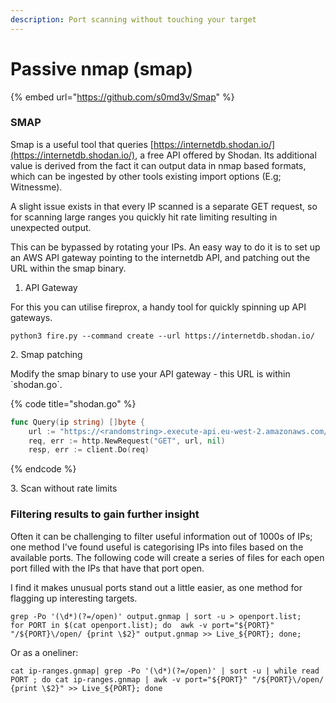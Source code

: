 ```yaml
---
description: Port scanning without touching your target
---
```


# Passive nmap (smap)

{% embed url="https://github.com/s0md3v/Smap" %}

### SMAP

Smap is a useful tool that queries [https://internetdb.shodan.io/](https://internetdb.shodan.io/), a free API offered by Shodan. Its additional value is derived from the fact it can output data in nmap based formats, which can be ingested by other tools existing import options (E.g; Witnessme).

A slight issue exists in that every IP scanned is a separate GET request, so for scanning large ranges you quickly hit rate limiting resulting in unexpected output.

This can be bypassed by rotating your IPs. An easy way to do it is to set up an AWS API gateway pointing to the internetdb API, and patching out the URL within the smap binary.&#x20;

1. API Gateway&#x20;

For this you can utilise fireprox, a handy tool for quickly spinning up API gateways.

```
python3 fire.py --command create --url https://internetdb.shodan.io/
```

2\. Smap patching&#x20;

Modify the smap binary to use your API gateway - this URL is within \`shodan.go\`.

{% code title="shodan.go" %}
```go
func Query(ip string) []byte {
	url := "https://<randomstring>.execute-api.eu-west-2.amazonaws.com/fireprox/" + ip
	req, err := http.NewRequest("GET", url, nil)
	resp, err := client.Do(req)
```
{% endcode %}

3\. Scan without rate limits



### Filtering results to gain further insight

Often it can be challenging to filter useful information out of 1000s of IPs; one method I've found useful is categorising IPs into files based on the available ports. The following code will create a series of files for each open port filled with the IPs that have that port open.&#x20;

I find it makes unusual ports stand out a little easier, as one method for flagging up interesting targets.

```
grep -Po '(\d*)(?=/open)' output.gnmap | sort -u > openport.list;
for PORT in $(cat openport.list); do  awk -v port="${PORT}" "/${PORT}\/open/ {print \$2}" output.gnmap >> Live_${PORT}; done;
```

Or as a oneliner:

```
cat ip-ranges.gnmap| grep -Po '(\d*)(?=/open)' | sort -u | while read PORT ; do cat ip-ranges.gnmap | awk -v port="${PORT}" "/${PORT}\/open/ {print \$2}" >> Live_${PORT}; done

```
